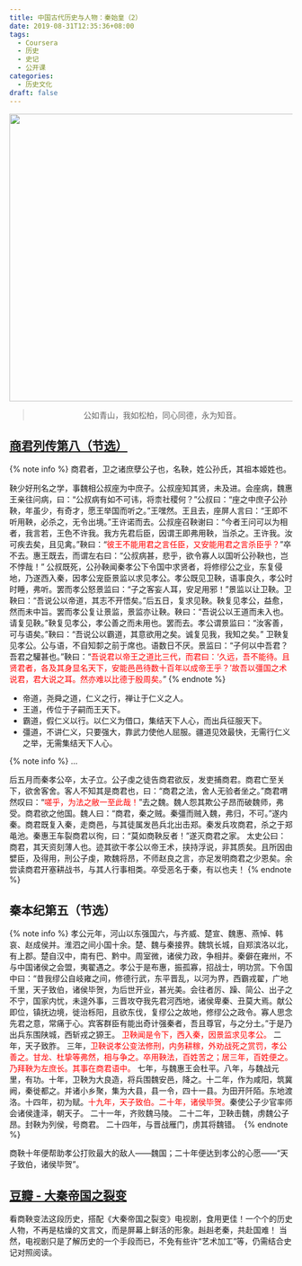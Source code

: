 ```yaml
---
title: 中国古代历史与人物：秦始皇（2）
date: 2019-08-31T12:35:36+08:00
tags:
  - Coursera
  - 历史
  - 史记
  - 公开课
categories:
  - 历史文化
draft: false
---
```


<div align=center>
<img src="https://image.seanxp.com/images/qin-shi-huang-2.jpg" width="512" height="512"/><blockquote class="blockquote-center">公如青山，我如松柏，同心同德，永为知音。
</blockquote>
</div>

<!--more-->

## [商君列传第八（节选）](http://www.guoxue.com/shibu/24shi/shiji/sj_068.htm)
{% note info %}
商君者，卫之诸庶孽公子也，名鞅，姓公孙氏，其祖本姬姓也。 

鞅少好刑名之学，事魏相公叔座为中庶子。公叔座知其贤，未及进。会座病，魏惠王亲往问病，曰：“公叔病有如不可讳，将柰社稷何？”公叔曰：“座之中庶子公孙鞅，年虽少，有奇才，愿王举国而听之。”王嘿然。王且去，座屏人言曰：“王即不听用鞅，必杀之，无令出境。”王许诺而去。公叔座召鞅谢曰：“今者王问可以为相者，我言若，王色不许我。我方先君后臣，因谓王即弗用鞅，当杀之。王许我。汝可疾去矣，且见禽。”鞅曰：“<font color=red>彼王不能用君之言任臣，又安能用君之言杀臣乎？</font>”卒不去。惠王既去，而谓左右曰：“公叔病甚，悲乎，欲令寡人以国听公孙鞅也，岂不悖哉！” 
公叔既死，公孙鞅闻秦孝公下令国中求贤者，将修缪公之业，东复侵地，乃遂西入秦，因孝公宠臣景监以求见孝公。孝公既见卫鞅，语事良久，孝公时时睡，弗听。罢而孝公怒景监曰：“子之客妄人耳，安足用邪！”景监以让卫鞅。卫鞅曰：“吾说公以帝道，其志不开悟矣。”后五日，复求见鞅。鞅复见孝公，益愈，然而未中旨。罢而孝公复让景监，景监亦让鞅。鞅曰：“吾说公以王道而未入也。请复见鞅。”鞅复见孝公，孝公善之而未用也。罢而去。孝公谓景监曰：“汝客善，可与语矣。”鞅曰：“吾说公以霸道，其意欲用之矣。诚复见我，我知之矣。”
卫鞅复见孝公。公与语，不自知厀之前于席也。语数日不厌。景监曰：“子何以中吾君？吾君之驩甚也。”鞅曰：“<font color=red>吾说君以帝王之道比三代，而君曰：‘久远，吾不能待。且贤君者，各及其身显名天下，安能邑邑待数十百年以成帝王乎？’故吾以彊国之术说君，君大说之耳。然亦难以比德于殷周矣。</font>”
{% endnote %}

* 帝道，尧舜之道，仁义之行，禅让于仁义之人。
* 王道，传位于子嗣而王天下。
* 霸道，假仁义以行。以仁义为借口，集结天下人心，而出兵征服天下。
* 彊道，不讲仁义，只要强大，靠武力使他人屈服。疆道见效最快，无需行仁义之举，无需集结天下人心。

{% note info %}
...

后五月而秦孝公卒，太子立。公子虔之徒告商君欲反，发吏捕商君。商君亡至关下，欲舍客舍。客人不知其是商君也，曰：“商君之法，舍人无验者坐之。”商君喟然叹曰：“<font color=red>嗟乎，为法之敝一至此哉！</font>”去之魏。魏人怨其欺公子昂而破魏师，弗受。商君欲之他国。魏人曰：“商君，秦之贼。秦彊而贼入魏，弗归，不可。”遂内秦。商君既复入秦，走商邑，与其徒属发邑兵北出击郑。秦发兵攻商君，杀之于郑黾池。秦惠王车裂商君以徇，曰：“莫如商鞅反者！”遂灭商君之家。
太史公曰：商君，其天资刻薄人也。迹其欲干孝公以帝王术，挟持浮说，非其质矣。且所因由嬖臣，及得用，刑公子虔，欺魏将昂，不师赵良之言，亦足发明商君之少恩矣。余尝读商君开塞耕战书，与其人行事相类。卒受恶名于秦，有以也夫！
{% endnote %}

## 秦本纪第五（节选）
{% note info %}
孝公元年，河山以东强国六，与齐威、楚宣、魏惠、燕悼、韩哀、赵成侯并。淮泗之间小国十余。楚、魏与秦接界。魏筑长城，自郑滨洛以北，有上郡。楚自汉中，南有巴、黔中。周室微，诸侯力政，争相并。秦僻在雍州，不与中国诸侯之会盟，夷翟遇之。孝公于是布惠，振孤寡，招战士，明功赏。下令国中曰：“昔我缪公自岐雍之间，修德行武，东平晋乱，以河为界，西霸戎翟，广地千里，天子致伯，诸侯毕贺，为后世开业，甚光美。会往者厉、躁、简公、出子之不宁，国家内忧，未遑外事，三晋攻夺我先君河西地，诸侯卑秦、丑莫大焉。献公即位，镇抚边境，徙治栎阳，且欲东伐，复缪公之故地，修缪公之政令。寡人思念先君之意，常痛于心。宾客群臣有能出奇计强秦者，吾且尊官，与之分土。”于是乃出兵东围陕城，西斩戎之獂王。
<font color=red>卫鞅闻是令下，西入秦，因景监求见孝公。</font>
二年，天子致胙。
三年，<font color=red>卫鞅说孝公变法修刑，内务耕稼，外劝战死之赏罚，孝公善之。甘龙、杜挚等弗然，相与争之。卒用鞅法，百姓苦之；居三年，百姓便之。乃拜鞅为左庶长。其事在商君语中。</font>
七年，与魏惠王会杜平。八年，与魏战元里，有功。十年，卫鞅为大良造，将兵围魏安邑，降之。十二年，作为咸阳，筑冀阙，秦徙都之。并诸小乡聚，集为大县，县一令，四十一县。为田开阡陌。东地渡洛。十四年，初为赋。<font color=red>十九年，天子致伯。二十年，诸侯毕贺。</font>秦使公子少官率师会诸侯逢泽，朝天子。
二十一年，齐败魏马陵。
二十二年，卫鞅击魏，虏魏公子昂。封鞅为列侯，号商君。
二十四年，与晋战雁门，虏其将魏错。 
{% endnote %}

商鞅十年便帮助孝公打败最大的敌人——魏国；二十年便达到孝公的心愿——“天子致伯，诸侯毕贺”。

## [豆瓣 - 大秦帝国之裂变](https://movie.douban.com/subject/3114220/)
看商鞅变法这段历史，搭配《大秦帝国之裂变》电视剧，食用更佳！一个个的历史人物，不再是枯燥的文言文，而是屏幕上鲜活的形象。赳赳老秦，共赴国难！
当然，电视剧只是了解历史的一个手段而已，不免有些许“艺术加工”等，仍需结合史记对照阅读。
